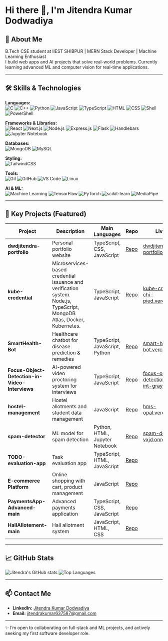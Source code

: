 # Hi there 👋, I'm Jitendra Kumar Dodwadiya

## 🚀 About Me
B.Tech CSE student at IIEST SHIBPUR | MERN Stack Developer | Machine Learning Enthusiast  
I build web apps and AI projects that solve real-world problems. Currently learning advanced ML and computer vision for real-time applications.

---

## 🛠️ Skills & Technologies

**Languages:**  
![C](https://img.shields.io/badge/C-00599C?style=for-the-badge&logo=c&logoColor=white)
![C++](https://img.shields.io/badge/C++-00599C?style=for-the-badge&logo=c%2B%2B&logoColor=white)
![Python](https://img.shields.io/badge/Python-3776AB?style=for-the-badge&logo=python&logoColor=white)
![JavaScript](https://img.shields.io/badge/JavaScript-F7DF1E?style=for-the-badge&logo=javascript&logoColor=black)
![TypeScript](https://img.shields.io/badge/TypeScript-3178C6?style=for-the-badge&logo=typescript&logoColor=white)
![HTML](https://img.shields.io/badge/HTML-E34F26?style=for-the-badge&logo=html5&logoColor=white)
![CSS](https://img.shields.io/badge/CSS-1572B6?style=for-the-badge&logo=css3&logoColor=white)
![Shell](https://img.shields.io/badge/Shell-89E051?style=for-the-badge&logo=shell&logoColor=black)
![PowerShell](https://img.shields.io/badge/PowerShell-5391FE?style=for-the-badge&logo=powershell&logoColor=white)

**Frameworks & Libraries:**  
![React](https://img.shields.io/badge/React-61DAFB?style=for-the-badge&logo=react&logoColor=black)
![Next.js](https://img.shields.io/badge/Next.js-000000?style=for-the-badge&logo=next.js&logoColor=white)
![Node.js](https://img.shields.io/badge/Node.js-339933?style=for-the-badge&logo=node.js&logoColor=white)
![Express.js](https://img.shields.io/badge/Express.js-000000?style=for-the-badge&logo=express&logoColor=white)
![Flask](https://img.shields.io/badge/Flask-000000?style=for-the-badge&logo=flask&logoColor=white)
![Handlebars](https://img.shields.io/badge/Handlebars-000000?style=for-the-badge&logo=handlebarsdotjs&logoColor=white)
![Jupyter Notebook](https://img.shields.io/badge/Jupyter-FA0F00?style=for-the-badge&logo=jupyter&logoColor=white)

**Databases:**  
![MongoDB](https://img.shields.io/badge/MongoDB-47A248?style=for-the-badge&logo=mongodb&logoColor=white)
![MySQL](https://img.shields.io/badge/MySQL-4479A1?style=for-the-badge&logo=mysql&logoColor=white)

**Styling:**  
![TailwindCSS](https://img.shields.io/badge/TailwindCSS-06B6D4?style=for-the-badge&logo=tailwind-css&logoColor=white)

**Tools:**  
![Git](https://img.shields.io/badge/Git-F05032?style=for-the-badge&logo=git&logoColor=white)
![GitHub](https://img.shields.io/badge/GitHub-181717?style=for-the-badge&logo=github&logoColor=white)
![VS Code](https://img.shields.io/badge/VS_Code-007ACC?style=for-the-badge&logo=visual-studio-code&logoColor=white)
![Linux](https://img.shields.io/badge/Linux-FCC624?style=for-the-badge&logo=linux&logoColor=black)


**AI & ML:**  
![Machine Learning](https://img.shields.io/badge/Machine_Learning-F7931E?style=for-the-badge&logo=opencv&logoColor=white)
![TensorFlow](https://img.shields.io/badge/TensorFlow-FF6F00?style=for-the-badge&logo=tensorflow&logoColor=white)
![PyTorch](https://img.shields.io/badge/PyTorch-EE4C2C?style=for-the-badge&logo=pytorch&logoColor=white)
![scikit-learn](https://img.shields.io/badge/scikit--learn-F7931E?style=for-the-badge&logo=scikit-learn&logoColor=white)
![MediaPipe](https://img.shields.io/badge/MediaPipe-FF7043?style=for-the-badge&logo=mediapipe&logoColor=white)

---

## 📂 Key Projects (Featured)
| Project | Description | Main Languages | Repo | Live Demo |
| ------- | ----------- | -------------- | ---- | --------- |
| **dwdjitendra-portfolio** | Personal portfolio website | TypeScript, CSS, JavaScript | [Repo](https://github.com/dwdjitendra-cloud/dwdjitendra-portfolio) | [dwdjitendra-portfolio.vercel.app](https://dwdjitendra-portfolio.vercel.app/) |
| **kube-credential** | Microservices-based credential issuance and verification system. Node.js, TypeScript, MongoDB Atlas, Docker, Kubernetes. | TypeScript, JavaScript | [Repo](https://github.com/dwdjitendra-cloud/kube-credential) | [kube-credential-chi-pied.vercel.app/issue](https://kube-credential-chi-pied.vercel.app/issue) |
| **SmartHealth-Bot** | Healthcare chatbot for disease prediction & remedies | TypeScript, JavaScript, Python | [Repo](https://github.com/dwdjitendra-cloud/SmartHealth-Bot) | [smart-health-bot.vercel.app](https://smart-health-bot.vercel.app) |
| **Focus-Object-Detection-in-Video-Interviews** | AI-powered video proctoring system for interviews | TypeScript, JavaScript | [Repo](https://github.com/dwdjitendra-cloud/Focus-Object-Detection-in-Video-Interviews) | [focus-object-detection-in-video-int-gray.vercel.app](https://focus-object-detection-in-video-int-gray.vercel.app/) |
| **hostel-management** | Hostel allotments and student data management | JavaScript | [Repo](https://github.com/dwdjitendra-cloud/hostel-management) | [hms-opal.vercel.app/login](https://hms-opal.vercel.app/login) |
| **spam-detector** | ML model for spam detection | Python, HTML, Jupyter Notebook | [Repo](https://github.com/dwdjitendra-cloud/spam-detector) | [spam-detector-vxjd.onrender.com](https://spam-detector-vxjd.onrender.com) |
| **TODO-evaluation-app** | Task evaluation app | TypeScript, HTML, JavaScript | [Repo](https://github.com/dwdjitendra-cloud/TODO-evaluation-app) |  |
| **E-commerce Platform** | Online shopping with cart, product management | JavaScript | [Repo](https://github.com/dwdjitendra-cloud/E-commerce) |  |
| **PaymentsApp-Advanced-main** | Advanced payments application | TypeScript, CSS, JavaScript | [Repo](https://github.com/dwdjitendra-cloud/PaymentsApp-Advanced-main) |  |
| **HallAllotement-main** | Hall allotment system | JavaScript, HTML, CSS | [Repo](https://github.com/dwdjitendra-cloud/HallAllotement-main) |  |

---

## 📈 GitHub Stats

![Jitendra's GitHub stats](https://github-readme-stats.vercel.app/api?username=dwdjitendra-cloud&show_icons=true&theme=radical)
![Top Languages](https://github-readme-stats.vercel.app/api/top-langs/?username=dwdjitendra-cloud&layout=compact&theme=radical)

---

## 📫 Contact Me

- **LinkedIn:** [Jitendra Kumar Dodwadiya](https://www.linkedin.com/in/dwdjitendra/)
- **Email:** jitendrakumar637587@gmail.com

---

✨ I’m open to collaborating on full-stack and ML projects, and actively seeking my first software developer role.
